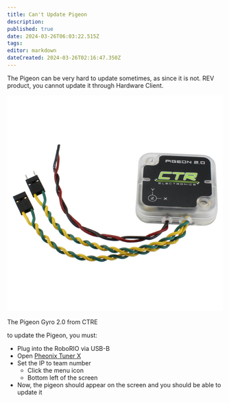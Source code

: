```yaml
---
title: Can't Update Pigeon
description: 
published: true
date: 2024-03-26T06:03:22.515Z
tags: 
editor: markdown
dateCreated: 2024-03-26T02:16:47.350Z
---
```


The Pigeon can be very hard to update sometimes, as since it is not. REV product, you cannot update it through Hardware Client.

![](/pigeongyro.jpg)

The Pigeon Gyro 2.0 from CTRE

to update the Pigeon, you must:

-   Plug into the RoboRIO via USB-B
-   Open [Pheonix Tuner X](https://v6.docs.ctr-electronics.com/en/stable/docs/tuner/index.html)
-   Set the IP to team number
    -   Click the menu icon
    -   Bottom left of the screen
-   Now, the pigeon should appear on the screen and you should be able to update it